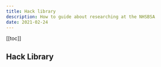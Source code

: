 ```yaml
---
title: Hack library
description: How to guide about researching at the NHSBSA
date: 2021-02-24
---
```

[[toc]]

## Hack Library
